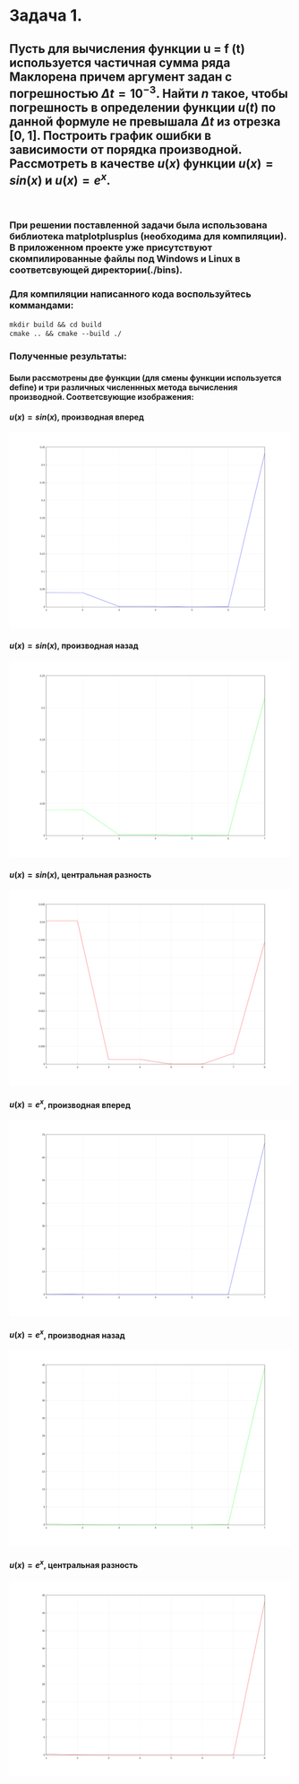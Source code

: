 # Задача 1.
## Пусть для вычисления функции u = f (t) используется частичная сумма ряда Маклорена причем аргумент задан с погрешностью $\Delta t = 10^{-3}$. Найти $n$ такое, чтобы погрешность в определении функции $u(t)$ по данной формуле не превышала $\Delta t$ из отрезка $[0,1]$. Построить график ошибки в зависимости от порядка производной. Рассмотреть в качеcтве $u(x)$ функции $u(x)=sin(x)$ и $u(x)=e^x$.
<br>

### При решении поставленной задачи была использована библиотека matplotplusplus (необходима для компиляции). В приложенном проекте уже присутствуют скомпилированные файлы под Windows и Linux в соответсвующей директории(./bins).
### Для компиляции написанного кода воспользуйтесь коммандами:
```
mkdir build && cd build
cmake .. && cmake --build ./
```
### 

### Полученные результаты:
#### Были рассмотрены две функции (для смены функции используется define) и три различных численнных метода вычисления производной. Соответсвующие изображения:
#### $u(x)=sin(x)$, производная вперед
![Screenshot](imgs/first_task_sin_forward.png)
#### $u(x)=sin(x)$, производная назад
![Screenshot](imgs/first_task_sin_back.png)
#### $u(x)=sin(x)$, центральная разность
![Screenshot](imgs/first_task_sin_central.png)

#### $u(x)=e^x$, производная вперед
![Screenshot](imgs/first_task_exp_forward.png)
#### $u(x)=e^x$, производная назад
![Screenshot](imgs/first_task_exp_back.png)
#### $u(x)=e^x$, центральная разность
![Screenshot](imgs/first_task_exp_central.png)
